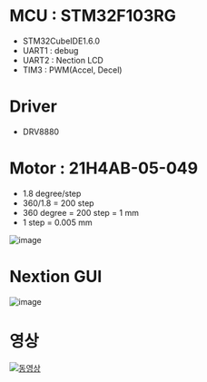 # MCU : STM32F103RG
- STM32CubeIDE1.6.0
- UART1 : debug
- UART2 : Nection LCD
- TIM3 : PWM(Accel, Decel)

# Driver
- DRV8880

# Motor : 21H4AB-05-049
- 1.8 degree/step
- 360/1.8 = 200 step
- 360 degree = 200 step = 1 mm
- 1 step = 0.005 mm

![image](https://github.com/hyunsub-shin/stm32_stepmotor_nextion-HMI/assets/76506933/2e7181fb-e696-4d19-81d4-f12d6f9ef6f5)

# Nextion GUI

![image](https://github.com/hyunsub-shin/stm32_stepmotor_nextion-HMI/assets/76506933/64058fa9-c5fe-4f55-9d2b-c142f448f50e)

# 영상
[![동영상](http://img.youtube.com/vi/9maagmtdGqw/0.jpg)](https://youtu.be/9maagmtdGqw)
